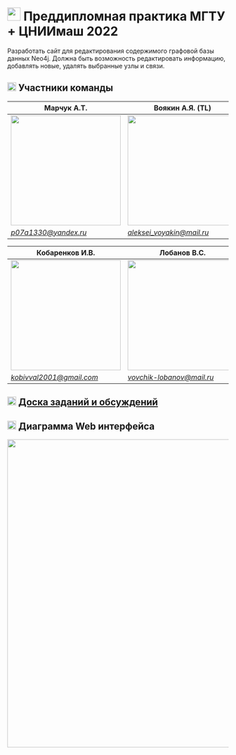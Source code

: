 # <img src="https://user-images.githubusercontent.com/65385933/169243529-16dd37a7-b878-452d-8ec4-0ab3c8cb1f0b.png" width="30"> Преддипломная практика МГТУ + ЦНИИмаш 2022
Разработать сайт для редактирования содержимого графовой базы данных Neo4j. Должна быть возможность редактировать информацию, добавлять новые, удалять выбранные узлы и связи.   

## <img src="https://user-images.githubusercontent.com/65385933/169242064-1a25bb70-279a-42c6-88bc-b25f2db6151f.png" width="20"> Участники команды 
|Марчук А.Т.|Воякин А.Я. (TL)|Леонтьев М.Р.|
| ------ | ------ | ------ |
|<img src="https://user-images.githubusercontent.com/65385933/169244530-145e501f-f640-4e06-a522-e69c6148692a.jpg" width="250">|<img src="https://user-images.githubusercontent.com/43538711/169105549-5ccbc32f-e2a5-4342-adda-98d609a3819c.jpg" width="250">|<img src="https://user-images.githubusercontent.com/65385933/169537617-5accc091-d79f-46f2-aecc-1c99dc73f133.jpeg" width="250">|
|*p07a1330@yandex.ru*|*aleksei_voyakin@mail.ru*|*mihleontev@yandex.ru*|

|Кобаренков И.В.|Лобанов В.С.|
| ------ | ------ |
|<img src="https://user-images.githubusercontent.com/65385933/169244546-5f165a1b-b634-45f5-a107-a3438951fd14.jpg" width="250">|<img src="https://user-images.githubusercontent.com/43538711/169105051-be769613-8531-41fc-9a5b-746efeaa6887.jpg" width="250">|
|*kobivval2001@gmail.com*|*vovchik-lobanov@mail.ru*|

## **<img src="https://user-images.githubusercontent.com/65385933/169242042-08bc663a-bb48-4879-8bb3-5f7028c10d62.png" width="20"> [Доска заданий и обсуждений](https://github.com/VoyakinH/Practice_2022/projects/1)**  
  
## <img src="https://user-images.githubusercontent.com/65385933/169533452-4cd1d581-c821-401a-921a-ba0290507be9.png" width="20"> Диаграмма Web интерфейса  
<img src="https://user-images.githubusercontent.com/65385933/169533143-ec7f53d0-6b03-4aa3-866f-f705c2d57cf6.png" width="700">  
